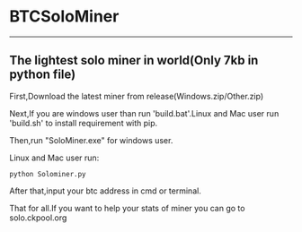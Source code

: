 # BTCSoloMiner
---
The lightest solo miner in world(Only 7kb in python file)
---
First,Download the latest miner from release(Windows.zip/Other.zip)

Next,If you are windows user than run 'build.bat'.Linux and Mac user run 'build.sh' to install requirement with pip.

Then,run "SoloMiner.exe" for windows user.

Linux and Mac user run:
```
python Solominer.py
```

After that,input your btc address in cmd or terminal.

That for all.If you want to help your stats of miner you can go to solo.ckpool.org
